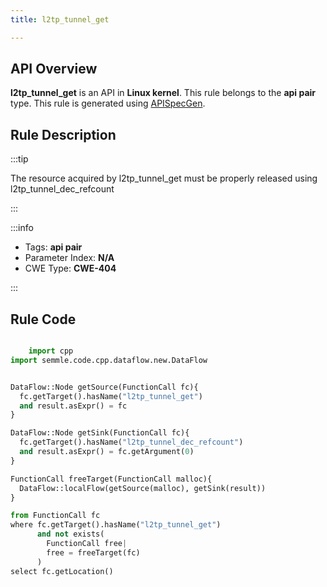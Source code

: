 ```yaml
---
title: l2tp_tunnel_get

---
```



## API Overview
**l2tp_tunnel_get** is an API in **Linux kernel**. This rule belongs to the **api pair** type. This rule is generated using [APISpecGen](../../tools/APISpecGen).
## Rule Description

:::tip

The resource acquired by l2tp_tunnel_get must be properly released using l2tp_tunnel_dec_refcount

:::

:::info

- Tags: **api pair**
- Parameter Index: **N/A**
- CWE Type: **CWE-404**

:::

## Rule Code
```python

    import cpp
import semmle.code.cpp.dataflow.new.DataFlow


DataFlow::Node getSource(FunctionCall fc){
  fc.getTarget().hasName("l2tp_tunnel_get")
  and result.asExpr() = fc
}

DataFlow::Node getSink(FunctionCall fc){
  fc.getTarget().hasName("l2tp_tunnel_dec_refcount")
  and result.asExpr() = fc.getArgument(0)
}

FunctionCall freeTarget(FunctionCall malloc){
  DataFlow::localFlow(getSource(malloc), getSink(result))
}

from FunctionCall fc
where fc.getTarget().hasName("l2tp_tunnel_get")
      and not exists(
        FunctionCall free| 
        free = freeTarget(fc)
      )
select fc.getLocation()

    
```